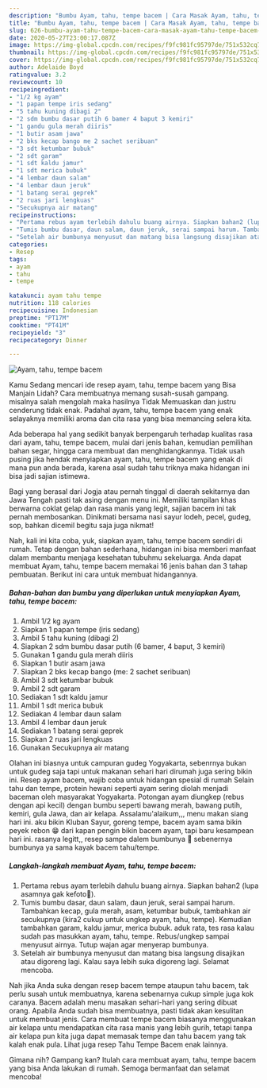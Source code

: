 ```yaml
---
description: "Bumbu Ayam, tahu, tempe bacem | Cara Masak Ayam, tahu, tempe bacem Yang Enak Dan Mudah"
title: "Bumbu Ayam, tahu, tempe bacem | Cara Masak Ayam, tahu, tempe bacem Yang Enak Dan Mudah"
slug: 626-bumbu-ayam-tahu-tempe-bacem-cara-masak-ayam-tahu-tempe-bacem-yang-enak-dan-mudah
date: 2020-05-27T23:00:17.087Z
image: https://img-global.cpcdn.com/recipes/f9fc981fc95797de/751x532cq70/ayam-tahu-tempe-bacem-foto-resep-utama.jpg
thumbnail: https://img-global.cpcdn.com/recipes/f9fc981fc95797de/751x532cq70/ayam-tahu-tempe-bacem-foto-resep-utama.jpg
cover: https://img-global.cpcdn.com/recipes/f9fc981fc95797de/751x532cq70/ayam-tahu-tempe-bacem-foto-resep-utama.jpg
author: Adelaide Boyd
ratingvalue: 3.2
reviewcount: 10
recipeingredient:
- "1/2 kg ayam"
- "1 papan tempe iris sedang"
- "5 tahu kuning dibagi 2"
- "2 sdm bumbu dasar putih 6 bamer 4 baput 3 kemiri"
- "1 gandu gula merah diiris"
- "1 butir asam jawa"
- "2 bks kecap bango me 2 sachet seribuan"
- "3 sdt ketumbar bubuk"
- "2 sdt garam"
- "1 sdt kaldu jamur"
- "1 sdt merica bubuk"
- "4 lembar daun salam"
- "4 lembar daun jeruk"
- "1 batang serai geprek"
- "2 ruas jari lengkuas"
- "Secukupnya air matang"
recipeinstructions:
- "Pertama rebus ayam terlebih dahulu buang airnya. Siapkan bahan2 (lupa asamnya gak kefoto🙏)."
- "Tumis bumbu dasar, daun salam, daun jeruk, serai sampai harum. Tambahkan kecap, gula merah, asam, ketumbar bubuk, tambahkan air secukupnya (kira2 cukup untuk ungkep ayam, tahu, tempe). Kemudian tambahkan garam, kaldu jamur, merica bubuk. aduk rata, tes rasa kalau sudah pas masukkan ayam, tahu, tempe. Rebus/ungkep sampai menyusut airnya. Tutup wajan agar menyerap bumbunya."
- "Setelah air bumbunya menyusut dan matang bisa langsung disajikan atau digoreng lagi. Kalau saya lebih suka digoreng lagi. Selamat mencoba."
categories:
- Resep
tags:
- ayam
- tahu
- tempe

katakunci: ayam tahu tempe 
nutrition: 118 calories
recipecuisine: Indonesian
preptime: "PT17M"
cooktime: "PT41M"
recipeyield: "3"
recipecategory: Dinner

---
```



![Ayam, tahu, tempe bacem](https://img-global.cpcdn.com/recipes/f9fc981fc95797de/751x532cq70/ayam-tahu-tempe-bacem-foto-resep-utama.jpg)

Kamu Sedang mencari ide resep ayam, tahu, tempe bacem yang Bisa Manjain Lidah? Cara membuatnya memang susah-susah gampang. misalnya salah mengolah maka hasilnya Tidak Memuaskan dan justru cenderung tidak enak. Padahal ayam, tahu, tempe bacem yang enak selayaknya memiliki aroma dan cita rasa yang bisa memancing selera kita.

Ada beberapa hal yang sedikit banyak berpengaruh terhadap kualitas rasa dari ayam, tahu, tempe bacem, mulai dari jenis bahan, kemudian pemilihan bahan segar, hingga cara membuat dan menghidangkannya. Tidak usah pusing jika hendak menyiapkan ayam, tahu, tempe bacem yang enak di mana pun anda berada, karena asal sudah tahu triknya maka hidangan ini bisa jadi sajian istimewa.

Bagi yang berasal dari Jogja atau pernah tinggal di daerah sekitarnya dan Jawa Tengah pasti tak asing dengan menu ini. Memiliki tampilan khas berwarna coklat gelap dan rasa manis yang legit, sajian bacem ini tak pernah membosankan. Dinikmati bersama nasi sayur lodeh, pecel, gudeg, sop, bahkan dicemil begitu saja juga nikmat!


Nah, kali ini kita coba, yuk, siapkan ayam, tahu, tempe bacem sendiri di rumah. Tetap dengan bahan sederhana, hidangan ini bisa memberi manfaat dalam membantu menjaga kesehatan tubuhmu sekeluarga. Anda dapat membuat Ayam, tahu, tempe bacem memakai 16 jenis bahan dan 3 tahap pembuatan. Berikut ini cara untuk membuat hidangannya.

<!--inarticleads1-->

##### Bahan-bahan dan bumbu yang diperlukan untuk menyiapkan Ayam, tahu, tempe bacem:

1. Ambil 1/2 kg ayam
1. Siapkan 1 papan tempe (iris sedang)
1. Ambil 5 tahu kuning (dibagi 2)
1. Siapkan 2 sdm bumbu dasar putih (6 bamer, 4 baput, 3 kemiri)
1. Gunakan 1 gandu gula merah diiris
1. Siapkan 1 butir asam jawa
1. Siapkan 2 bks kecap bango (me: 2 sachet seribuan)
1. Ambil 3 sdt ketumbar bubuk
1. Ambil 2 sdt garam
1. Sediakan 1 sdt kaldu jamur
1. Ambil 1 sdt merica bubuk
1. Sediakan 4 lembar daun salam
1. Ambil 4 lembar daun jeruk
1. Sediakan 1 batang serai geprek
1. Siapkan 2 ruas jari lengkuas
1. Gunakan Secukupnya air matang


Olahan ini biasnya untuk campuran gudeg Yogyakarta, sebenrnya bukan untuk gudeg saja tapi untuk makanan sehari hari dirumah juga sering bikin ini. Resep ayam bacem, wajib coba untuk hidangan spesial di rumah Selain tahu dan tempe, protein hewani seperti ayam sering diolah menjadi baceman oleh masyarakat Yogyakarta. Potongan ayam diungkep (rebus dengan api kecil) dengan bumbu seperti bawang merah, bawang putih, kemiri, gula Jawa, dan air kelapa. Assalamu&#39;alaikum,,, menu makan siang hari ini. aku bikin Kluban Sayur, goreng tempe, bacem ayam sama bikin peyek rebon 😁 dari kapan pengin bikin bacem ayam, tapi baru kesampean hari ini. rasanya legitt,, resep sampe dalem bumbunya 🤤 sebenernya bumbunya ya sama kayak bacem tahu/tempe. 

<!--inarticleads2-->

##### Langkah-langkah membuat Ayam, tahu, tempe bacem:

1. Pertama rebus ayam terlebih dahulu buang airnya. Siapkan bahan2 (lupa asamnya gak kefoto🙏).
1. Tumis bumbu dasar, daun salam, daun jeruk, serai sampai harum. Tambahkan kecap, gula merah, asam, ketumbar bubuk, tambahkan air secukupnya (kira2 cukup untuk ungkep ayam, tahu, tempe). Kemudian tambahkan garam, kaldu jamur, merica bubuk. aduk rata, tes rasa kalau sudah pas masukkan ayam, tahu, tempe. Rebus/ungkep sampai menyusut airnya. Tutup wajan agar menyerap bumbunya.
1. Setelah air bumbunya menyusut dan matang bisa langsung disajikan atau digoreng lagi. Kalau saya lebih suka digoreng lagi. Selamat mencoba.


Nah jika Anda suka dengan resep bacem tempe ataupun tahu bacem, tak perlu susah untuk membuatnya, karena sebenarnya cukup simple juga kok caranya. Bacem adalah menu masakan sehari-hari yang sering dibuat orang. Apabila Anda sudah bisa membuatnya, pasti tidak akan kesulitan untuk membuat jenis. Cara membuat tempe bacem biasanya menggunakan air kelapa untu mendapatkan cita rasa manis yang lebih gurih, tetapi tanpa air kelapa pun kita juga dapat memasak tempe dan tahu bacem yang tak kalah enak pula. Lihat juga resep Tahu Tempe Bacem enak lainnya. 

Gimana nih? Gampang kan? Itulah cara membuat ayam, tahu, tempe bacem yang bisa Anda lakukan di rumah. Semoga bermanfaat dan selamat mencoba!
